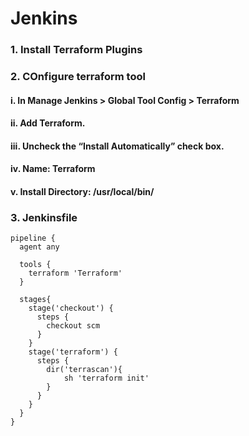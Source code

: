 # **Jenkins**
### 1. Install Terraform Plugins
### 2. COnfigure terraform tool
#### i. In **Manage Jenkins > Global Tool Config > Terraform**
#### ii. Add Terraform.
#### iii. Uncheck the “Install Automatically” check box.
#### iv. Name: Terraform
#### v. Install Directory: /usr/local/bin/
### 3. Jenkinsfile
```
pipeline {
  agent any

  tools {
    terraform 'Terraform'
  }

  stages{
    stage('checkout') {
      steps {
        checkout scm
      }
    }
    stage('terraform') {
      steps {
        dir('terrascan'){
            sh 'terraform init'
        }
      }
    }
  }
}
```
